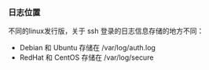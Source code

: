 ### 日志位置

不同的linux发行版，关于 ssh 登录的日志信息存储的地方不同：

- Debian 和 Ubuntu 存储在 /var/log/auth.log
- RedHat 和 CentOS 存储在 /var/log/secure